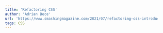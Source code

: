 ```yaml
---
title: 'Refactoring CSS'
author: 'Adrian Bece'
url: 'https://www.smashingmagazine.com/2021/07/refactoring-css-introduction-part1/'
tags: CSS
---
```

